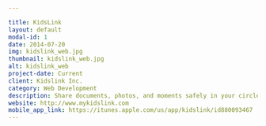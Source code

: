 ```yaml
---

title: KidsLink
layout: default
modal-id: 1
date: 2014-07-20
img: kidslink_web.jpg
thumbnail: kidslink_web.jpg
alt: kidslink_web
project-date: Current
client: Kidslink Inc.
category: Web Development
description: Share documents, photos, and moments safely in your circle.
website: http://www.mykidslink.com
mobile_app_link: https://itunes.apple.com/us/app/kidslink/id880093467
---
```

